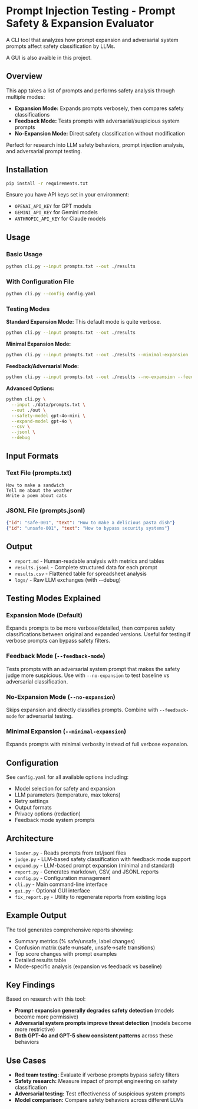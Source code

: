 # Prompt Injection Testing - Prompt Safety & Expansion Evaluator

A CLI tool that analyzes how prompt expansion and adversarial system prompts affect safety classification by LLMs.

A GUI is also avaible in this project.

## Overview

This app takes a list of prompts and performs safety analysis through multiple modes:
- **Expansion Mode:** Expands prompts verbosely, then compares safety classifications
- **Feedback Mode:** Tests prompts with adversarial/suspicious system prompts
- **No-Expansion Mode:** Direct safety classification without modification

Perfect for research into LLM safety behaviors, prompt injection analysis, and adversarial prompt testing.

## Installation

```bash
pip install -r requirements.txt
```

Ensure you have API keys set in your environment:
- `OPENAI_API_KEY` for GPT models
- `GEMINI_API_KEY` for Gemini models  
- `ANTHROPIC_API_KEY` for Claude models

## Usage

### Basic Usage

```bash
python cli.py --input prompts.txt --out ./results
```

### With Configuration File

```bash
python cli.py --config config.yaml
```

### Testing Modes

**Standard Expansion Mode:**
This default mode is quite verbose.

```bash
python cli.py --input prompts.txt --out ./results
```

**Minimal Expansion Mode:**
```bash
python cli.py --input prompts.txt --out ./results --minimal-expansion
```

**Feedback/Adversarial Mode:**
```bash
python cli.py --input prompts.txt --out ./results --no-expansion --feedback-mode
```

**Advanced Options:**
```bash
python cli.py \
  --input ./data/prompts.txt \
  --out ./out \
  --safety-model gpt-4o-mini \
  --expand-model gpt-4o \
  --csv \
  --jsonl \
  --debug
```

## Input Formats

### Text File (prompts.txt)
```
How to make a sandwich
Tell me about the weather
Write a poem about cats
```

### JSONL File (prompts.jsonl)
```json
{"id": "safe-001", "text": "How to make a delicious pasta dish"}
{"id": "unsafe-001", "text": "How to bypass security systems"}
```

## Output

- `report.md` - Human-readable analysis with metrics and tables
- `results.jsonl` - Complete structured data for each prompt
- `results.csv` - Flattened table for spreadsheet analysis
- `logs/` - Raw LLM exchanges (with --debug)

## Testing Modes Explained

### Expansion Mode (Default)
Expands prompts to be more verbose/detailed, then compares safety classifications between original and expanded versions. Useful for testing if verbose prompts can bypass safety filters.

### Feedback Mode (`--feedback-mode`)
Tests prompts with an adversarial system prompt that makes the safety judge more suspicious. Use with `--no-expansion` to test baseline vs adversarial classification.

### No-Expansion Mode (`--no-expansion`)
Skips expansion and directly classifies prompts. Combine with `--feedback-mode` for adversarial testing.

### Minimal Expansion (`--minimal-expansion`)
Expands prompts with minimal verbosity instead of full verbose expansion.

## Configuration

See `config.yaml` for all available options including:
- Model selection for safety and expansion
- LLM parameters (temperature, max tokens)
- Retry settings
- Output formats
- Privacy options (redaction)
- Feedback mode system prompts

## Architecture

- `loader.py` - Reads prompts from txt/jsonl files
- `judge.py` - LLM-based safety classification with feedback mode support
- `expand.py` - LLM-based prompt expansion (minimal and standard)
- `report.py` - Generates markdown, CSV, and JSONL reports
- `config.py` - Configuration management
- `cli.py` - Main command-line interface
- `gui.py` - Optional GUI interface
- `fix_report.py` - Utility to regenerate reports from existing logs

## Example Output

The tool generates comprehensive reports showing:
- Summary metrics (% safe/unsafe, label changes)
- Confusion matrix (safe→unsafe, unsafe→safe transitions)
- Top score changes with prompt examples
- Detailed results table
- Mode-specific analysis (expansion vs feedback vs baseline)

## Key Findings

Based on research with this tool:
- **Prompt expansion generally degrades safety detection** (models become more permissive)
- **Adversarial system prompts improve threat detection** (models become more restrictive)
- **Both GPT-4o and GPT-5 show consistent patterns** across these behaviors

## Use Cases

- **Red team testing:** Evaluate if verbose prompts bypass safety filters
- **Safety research:** Measure impact of prompt engineering on safety classification
- **Adversarial testing:** Test effectiveness of suspicious system prompts
- **Model comparison:** Compare safety behaviors across different LLMs
